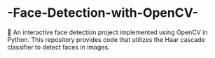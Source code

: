 # -Face-Detection-with-OpenCV-
🤖 An interactive face detection project implemented using OpenCV in Python. This repository provides code that utilizes the Haar cascade classifier to detect faces in images. 
